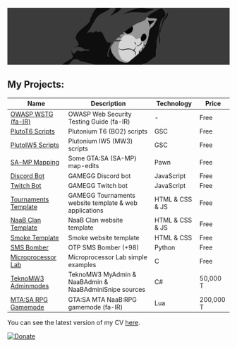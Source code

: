 ![MH11's Header](assets/xheader.jpg)

## My Projects:

| Name                                                                         | Description                                            | Technology      | Price     |
| ---------------------------------------------------------------------------- | ------------------------------------------------------ | --------------- | --------- |
| [OWASP WSTG (fa-IR)](https://github.com/whoismh11/owasp-wstg-fa)             | OWASP Web Security Testing Guide (fa-IR)               | -               | Free      |
| [PlutoT6 Scripts](https://github.com/whoismh11/plutot6-scripts)              | Plutonium T6 (BO2) scripts                             | GSC             | Free      |
| [PlutoIW5 Scripts](https://github.com/whoismh11/plutoiw5-scripts)            | Plutonium IW5 (MW3) scripts                            | GSC             | Free      |
| [SA-MP Mapping](https://github.com/whoismh11/samp-mapping)                   | Some GTA:SA (SA-MP) map-edits                          | Pawn            | Free      |
| [Discord Bot](https://github.com/whoismh11/discord-bot)                      | GAMEGG Discord bot                                     | JavaScript      | Free      |
| [Twitch Bot](https://github.com/whoismh11/twitch-bot)                        | GAMEGG Twitch bot                                      | JavaScript      | Free      |
| [Tournaments Template](https://github.com/whoismh11/tournaments-template)    | GAMEGG Tournaments website template & web applications | HTML & CSS & JS | Free      |
| [NaaB Clan Template](https://github.com/whoismh11/naabclan-template)         | NaaB Clan website template                             | HTML & CSS & JS | Free      |
| [Smoke Template](https://github.com/whoismh11/smoke-template)                | Smoke website template                                 | HTML & CSS      | Free      |
| [SMS Bomber](https://github.com/whoismh11/sms-bomber)                        | OTP SMS Bomber (+98)                                   | Python          | Free      |
| [Microprocessor Lab](https://github.com/whoismh11/microprocessor-lab)        | Microprocessor Lab simple examples                     | C               | Free      |
| [TeknoMW3 Adminmodes](https://gamegg.ir/files/file/21-teknomw3-admin-source) | TeknoMW3 MyAdmin & NaaBAdmin & NaaBAdminiSnipe sources | C#              | 50,000 T  |
| [MTA:SA RPG Gamemode](https://gamegg.ir/files/file/11-mta-rpg-gamemode)      | GTA:SA MTA NaaB:RPG gamemode (fa-IR)                   | Lua             | 200,000 T |

You can see the latest version of my CV [here](assets/cv.pdf).

<a href="http://www.coffeete.ir/MH11"><img src="http://www.coffeete.ir/images/buttons/lemonchiffon.png" style="width:260px;" alt="Donate"></a>
